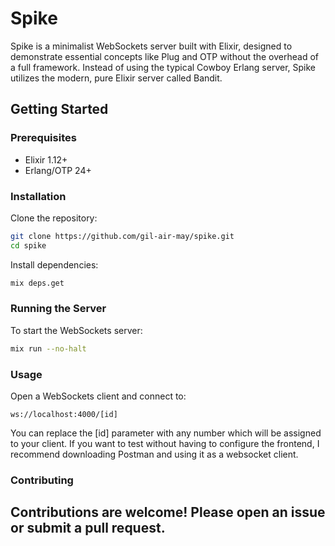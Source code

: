 # Spike

Spike is a minimalist WebSockets server built with Elixir, designed to demonstrate essential concepts like Plug and OTP without the overhead of a full framework. Instead of using the typical Cowboy Erlang server, Spike utilizes the modern, pure Elixir server called Bandit.

## Getting Started

### Prerequisites

- Elixir 1.12+
- Erlang/OTP 24+

### Installation

Clone the repository:

```bash
git clone https://github.com/gil-air-may/spike.git
cd spike
```

Install dependencies:

```bash
mix deps.get
```

### Running the Server

To start the WebSockets server:

```bash
mix run --no-halt
```

### Usage

Open a WebSockets client and connect to:

```
ws://localhost:4000/[id]
```

You can replace the [id] parameter with any number which will be assigned to your client.
If you want to test without having to configure the frontend, I recommend downloading Postman and using it as a websocket client.

### Contributing

Contributions are welcome! Please open an issue or submit a pull request.
---